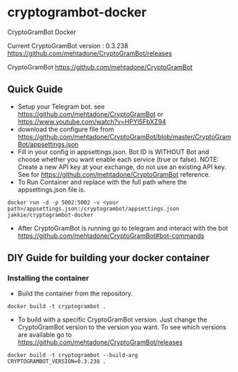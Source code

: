 # cryptogrambot-docker
CryptoGramBot Docker

Current CryptoGramBot version : 0.3.238
https://github.com/mehtadone/CryptoGramBot/releases

CryptoGramBot https://github.com/mehtadone/CryptoGramBot

## Quick Guide
- Setup your Telegram bot. see https://github.com/mehtadone/CryptoGramBot or https://www.youtube.com/watch?v=HPYl5FbXZ94
- download the configure file from https://github.com/mehtadone/CryptoGramBot/blob/master/CryptoGramBot/appsettings.json
- Fill in your config in appsettings.json. Bot ID is WITHOUT Bot and choose whether you want enable each service (true or false). NOTE: Create a new API key at your exchange, do not use an existing API key. See for https://github.com/mehtadone/CryptoGramBot reference.
- To Run Container and replace <your path> with the full path where the appsettings.json file is.
```
docker run -d -p 5002:5002 -v <your path>/appsettings.json:/cryptogrambot/appsettings.json jakkie/cryptogrambot-docker
```
- After CryptoGramBot is running go to telegram and interact with the bot https://github.com/mehtadone/CryptoGramBot#bot-commands

## DIY Guide for building your docker container
### Installing the container
- Build the container from the repository.
```
docker build -t cryptogrambot .
```
- To build with a specific CryptoGramBot version. Just change the CryptoGramBot version to the version you want. To see which versions are available go to
https://github.com/mehtadone/CryptoGramBot/releases
```
docker build -t cryptogrambot --build-arg CRYPTOGRAMBOT_VERSION=0.3.238 .
```
